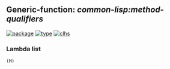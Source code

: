 ## Generic-function: ***common-lisp:method-qualifiers***
[![package](https://img.shields.io/badge/Package-COMMON--LISP-5f9ea0.svg?style=social&colorA=999999)](../) [![type](https://img.shields.io/badge/Type-Generic--Function-5f9ea0.svg?style=social&colorA=999999)](../#generic-function) [![clhs](https://img.shields.io/badge/CLHS-METHOD--QUALIFIERS-5f9ea0.svg?style=social&colorA=999999)](http://www.lispworks.com/documentation/HyperSpec/Body/f_method.htm) 
### Lambda list
```
(M)
```
